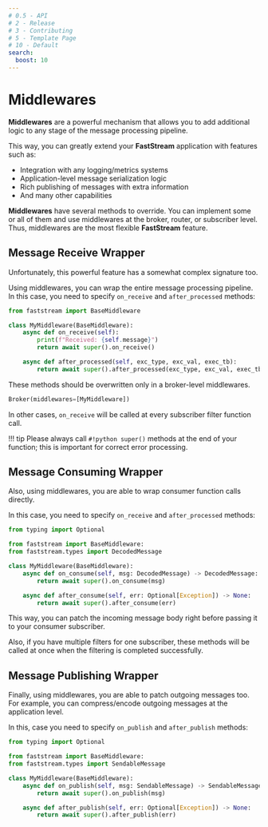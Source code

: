 ```yaml
---
# 0.5 - API
# 2 - Release
# 3 - Contributing
# 5 - Template Page
# 10 - Default
search:
  boost: 10
---
```


# Middlewares

**Middlewares** are a powerful mechanism that allows you to add additional logic to any stage of the message processing pipeline.

This way, you can greatly extend your **FastStream** application with features such as:

* Integration with any logging/metrics systems
* Application-level message serialization logic
* Rich publishing of messages with extra information
* And many other capabilities

**Middlewares** have several methods to override. You can implement some or all of them and use middlewares at the broker, router, or subscriber level. Thus, middlewares are the most flexible  **FastStream** feature.

## Message Receive Wrapper

Unfortunately, this powerful feature has a somewhat complex signature too.

Using middlewares, you can wrap the entire message processing pipeline. In this case, you need to specify `on_receive` and `after_processed` methods:

```python
from faststream import BaseMiddleware

class MyMiddleware(BaseMiddleware):
    async def on_receive(self):
        print(f"Received: {self.message}")
        return await super().on_receive()

    async def after_processed(self, exc_type, exc_val, exec_tb):
        return await super().after_processed(exc_type, exc_val, exec_tb)
```

These methods should be overwritten only in a broker-level middlewares.

```python
Broker(middlewares=[MyMiddleware])
```

In other cases, `on_receive` will be called at every subscriber filter function call.

!!! tip
    Please always call `#!python super()` methods at the end of your function; this is important for correct error processing.

## Message Consuming Wrapper

Also, using middlewares, you are able to wrap consumer function calls directly.

In this case, you need to specify `on_receive` and `after_processed` methods:

```python
from typing import Optional

from faststream import BaseMiddleware:
from faststream.types import DecodedMessage

class MyMiddleware(BaseMiddleware):
    async def on_consume(self, msg: DecodedMessage) -> DecodedMessage:
        return await super().on_consume(msg)

    async def after_consume(self, err: Optional[Exception]) -> None:
        return await super().after_consume(err)
```

This way, you can patch the incoming message body right before passing it to your consumer subscriber.

Also, if you have multiple filters for one subscriber, these methods will be called at once when the filtering is completed successfully.

## Message Publishing Wrapper

Finally, using middlewares, you are able to patch outgoing messages too. For example, you can compress/encode outgoing messages at the application level.

In this, case you need to specify `on_publish` and `after_publish` methods:

```python
from typing import Optional

from faststream import BaseMiddleware:
from faststream.types import SendableMessage

class MyMiddleware(BaseMiddleware):
    async def on_publish(self, msg: SendableMessage) -> SendableMessage:
        return await super().on_publish(msg)

    async def after_publish(self, err: Optional[Exception]) -> None:
        return await super().after_publish(err)
```

